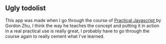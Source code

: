 ## Ugly todolist

This app was made when I go through the course of <a href ="https://watchandcode.com/p/practical-javascript">Practical Javascript </a> by Gordon Zhu, I think the way he teaches the concept and putting it in action in a real practical use is really great, I probably have to go through the course again to really cement what I've learned.